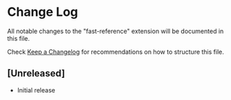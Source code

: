 # Change Log

All notable changes to the "fast-reference" extension will be documented in this file.

Check [Keep a Changelog](http://keepachangelog.com/) for recommendations on how to structure this file.

## [Unreleased]

- Initial release